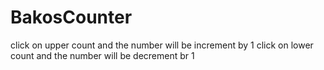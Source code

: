 # BakosCounter
click on upper count and the number will be increment by 1
click on lower count and the number will be decrement br 1
